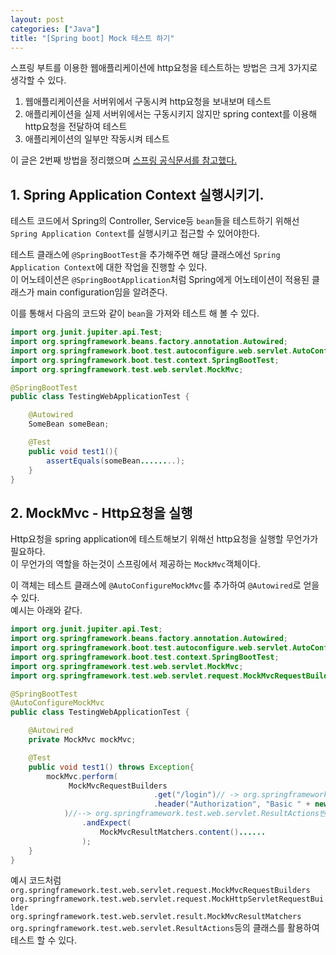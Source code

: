 ```yaml
---
layout: post
categories: ["Java"]
title: "[Spring boot] Mock 테스트 하기"
---
```

스프링 부트를 이용한 웹애플리케이션에 http요청을 테스트하는 방법은 크게 3가지로 생각할 수 있다.  
1. 웹애플리케이션을 서버위에서 구동시켜 http요청을 보내보며 테스트
2. 애플리케이션을 실제 서버위에서는 구동시키지 않지만 spring context를 이용해 http요청을 전달하여 테스트  
3. 애플리케이션의 일부만 작동시켜 테스트

이 글은 2번째 방법을 정리했으며 [스프링 공식문서를 참고했다.](https://spring.io/guides/gs/testing-web/)  
  
## 1. Spring Application Context 실행시키기.  
테스트 코드에서 Spring의 Controller, Service등 `bean`들을 테스트하기 위해선 `Spring Application Context`를 실행시키고 접근할 수 있어야한다.  

테스트 클래스에 `@SpringBootTest`을 추가해주면 해당 클래스에선 `Spring Application Context`에 대한 작업을 진행할 수 있다.  
이 어노테이션은 `@SpringBootApplication`처럼 Spring에게 어노테이션이 적용된 클래스가 main configuration임을 알려준다.  

이를 통해서 다음의 코드와 같이 `bean`을 가져와 테스트 해 볼 수 있다.
```java
import org.junit.jupiter.api.Test;
import org.springframework.beans.factory.annotation.Autowired;
import org.springframework.boot.test.autoconfigure.web.servlet.AutoConfigureMockMvc;
import org.springframework.boot.test.context.SpringBootTest;
import org.springframework.test.web.servlet.MockMvc;

@SpringBootTest
public class TestingWebApplicationTest {

    @Autowired
    SomeBean someBean;

    @Test
    public void test1(){
        assertEquals(someBean........);
    }
}
```

## 2. MockMvc - Http요청을 실행
Http요청을 spring application에 테스트해보기 위해선 http요청을 실행할 무언가가 필요하다.  
이 무언가의 역할을 하는것이 스프링에서 제공하는 `MockMvc`객체이다.  

이 객체는 테스트 클래스에 `@AutoConfigureMockMvc`를 추가하여 `@Autowired`로 얻을수 있다.  
예시는 아래와 같다.
```java
import org.junit.jupiter.api.Test;
import org.springframework.beans.factory.annotation.Autowired;
import org.springframework.boot.test.autoconfigure.web.servlet.AutoConfigureMockMvc;
import org.springframework.boot.test.context.SpringBootTest;
import org.springframework.test.web.servlet.MockMvc;
import org.springframework.test.web.servlet.request.MockMvcRequestBuilders;

@SpringBootTest
@AutoConfigureMockMvc
public class TestingWebApplicationTest {

	@Autowired
	private MockMvc mockMvc;

    @Test
    public void test1() throws Exception{
        mockMvc.perform(
             MockMvcRequestBuilders
                                .get("/login")// -> org.springframework.test.web.servlet.request.MockHttpServletRequestBuilder반환
                                .header("Authorization", "Basic " + new String(Base64.getEncoder().encode("user1:password1".getBytes(StandardCharsets.UTF_8))))
            )//--> org.springframework.test.web.servlet.ResultActions반환
                .andExpect(
                    MockMvcResultMatchers.content()......                
                );
    }
}
```  
예시 코드처럼 
`org.springframework.test.web.servlet.request.MockMvcRequestBuilders`  
`org.springframework.test.web.servlet.request.MockHttpServletRequestBuilder`  
`org.springframework.test.web.servlet.result.MockMvcResultMatchers`  
`org.springframework.test.web.servlet.ResultActions`등의 클래스를 활용하여 테스트 할 수 있다.